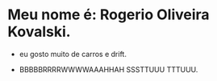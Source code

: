 # Meu nome é: Rogerio Oliveira Kovalski.

- eu gosto muito de carros e drift.

- BBBBBRRRRWWWWAAAHHAH SSSTTUUU TTTUUU.

 [](https://tenor.com/bZ4yw.gif)
